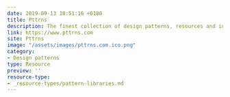 ```yaml
---
date: 2019-09-13 10:51:16 +0100
title: Pttrns
description: The finest collection of design patterns, resources and inspiration.
link: https://www.pttrns.com
site: Pttrns
image: "/assets/images/pttrns.com.ico.png"
category:
- Design patterns
type: Resource
preview: ''
resource-type: 
- _resource-types/pattern-libraries.md
---
```

